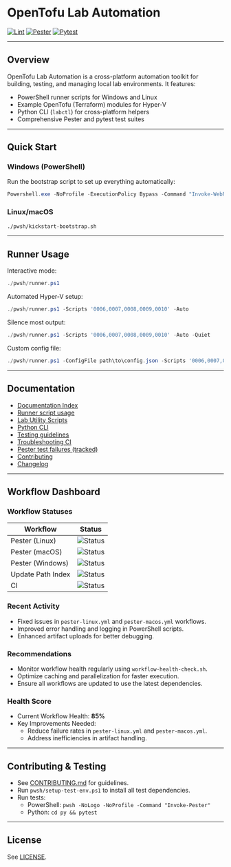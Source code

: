 # OpenTofu Lab Automation

[![Lint](https://github.com/wizzense/opentofu-lab-automation/actions/workflows/lint.yml/badge.svg)](https://github.com/wizzense/opentofu-lab-automation/actions/workflows/lint.yml)
[![Pester](https://github.com/wizzense/opentofu-lab-automation/actions/workflows/pester.yml/badge.svg)](https://github.com/wizzense/opentofu-lab-automation/actions/workflows/pester.yml)
[![Pytest](https://github.com/wizzense/opentofu-lab-automation/actions/workflows/pytest.yml/badge.svg)](https://github.com/wizzense/opentofu-lab-automation/actions/workflows/pytest.yml)

---

## Overview

OpenTofu Lab Automation is a cross-platform automation toolkit for building, testing, and managing local lab environments. It features:
- PowerShell runner scripts for Windows and Linux
- Example OpenTofu (Terraform) modules for Hyper-V
- Python CLI (`labctl`) for cross-platform helpers
- Comprehensive Pester and pytest test suites

---

## Quick Start

### Windows (PowerShell)

Run the bootstrap script to set up everything automatically:

```powershell
Powershell.exe -NoProfile -ExecutionPolicy Bypass -Command "Invoke-WebRequest -Uri 'https://raw.githubusercontent.com/wizzense/opentofu-lab-automation/refs/heads/main/pwsh/kicker-bootstrap.ps1' -OutFile '.\kicker-bootstrap.ps1'; .\kicker-bootstrap.ps1 -Quiet"
```

### Linux/macOS

```bash
./pwsh/kickstart-bootstrap.sh
```

---

## Runner Usage

Interactive mode:
```powershell
./pwsh/runner.ps1
```

Automated Hyper-V setup:
```powershell
./pwsh/runner.ps1 -Scripts '0006,0007,0008,0009,0010' -Auto
```

Silence most output:
```powershell
./pwsh/runner.ps1 -Scripts '0006,0007,0008,0009,0010' -Auto -Quiet
```

Custom config file:
```powershell
./pwsh/runner.ps1 -ConfigFile path\to\config.json -Scripts '0006,0007,0008,0009,0010' -Auto
```

---

## Documentation

- [Documentation Index](docs/index.md)
- [Runner script usage](docs/runner.md)
- [Lab Utility Scripts](docs/lab_utils.md)
- [Python CLI](docs/python-cli.md)
- [Testing guidelines](docs/testing.md)
- [Troubleshooting CI](docs/troubleshooting.md)
- [Pester test failures (tracked)](docs/pester-test-failures.md)
- [Contributing](CONTRIBUTING.md)
- [Changelog](CHANGELOG.md)

---

## Workflow Dashboard

### Workflow Statuses
| Workflow          | Status  |
|-------------------|---------|
| Pester (Linux)    | ![Status](https://github.com/opentofu-lab-automation/actions/workflows/pester-linux.yml/badge.svg) |
| Pester (macOS)    | ![Status](https://github.com/opentofu-lab-automation/actions/workflows/pester-macos.yml/badge.svg) |
| Pester (Windows)  | ![Status](https://github.com/opentofu-lab-automation/actions/workflows/pester-windows.yml/badge.svg) |
| Update Path Index | ![Status](https://github.com/opentofu-lab-automation/actions/workflows/update-path-index.yml/badge.svg) |
| CI                | ![Status](https://github.com/opentofu-lab-automation/actions/workflows/ci.yml/badge.svg) |

### Recent Activity
- Fixed issues in `pester-linux.yml` and `pester-macos.yml` workflows.
- Improved error handling and logging in PowerShell scripts.
- Enhanced artifact uploads for better debugging.

### Recommendations
- Monitor workflow health regularly using `workflow-health-check.sh`.
- Optimize caching and parallelization for faster execution.
- Ensure all workflows are updated to use the latest dependencies.

### Health Score
- Current Workflow Health: **85%**
- Key Improvements Needed:
  - Reduce failure rates in `pester-linux.yml` and `pester-macos.yml`.
  - Address inefficiencies in artifact handling.

---

## Contributing & Testing

- See [CONTRIBUTING.md](CONTRIBUTING.md) for guidelines.
- Run `pwsh/setup-test-env.ps1` to install all test dependencies.
- Run tests:
  - PowerShell: `pwsh -NoLogo -NoProfile -Command "Invoke-Pester"`
  - Python: `cd py && pytest`

---

## License

See [LICENSE](LICENSE).

